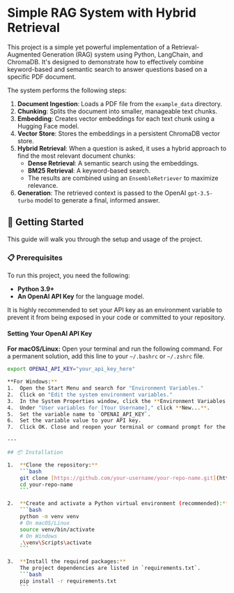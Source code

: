 # Simple RAG System with Hybrid Retrieval

This project is a simple yet powerful implementation of a Retrieval-Augmented Generation (RAG) system using Python, LangChain, and ChromaDB. It's designed to demonstrate how to effectively combine keyword-based and semantic search to answer questions based on a specific PDF document.

The system performs the following steps:
1.  **Document Ingestion**: Loads a PDF file from the `example_data` directory.
2.  **Chunking**: Splits the document into smaller, manageable text chunks.
3.  **Embedding**: Creates vector embeddings for each text chunk using a Hugging Face model.
4.  **Vector Store**: Stores the embeddings in a persistent ChromaDB vector store.
5.  **Hybrid Retrieval**: When a question is asked, it uses a hybrid approach to find the most relevant document chunks:
    * **Dense Retrieval**: A semantic search using the embeddings.
    * **BM25 Retrieval**: A keyword-based search.
    * The results are combined using an `EnsembleRetriever` to maximize relevance.
6.  **Generation**: The retrieved context is passed to the OpenAI `gpt-3.5-turbo` model to generate a final, informed answer.

## 🚀 Getting Started

This guide will walk you through the setup and usage of the project.

### 📋 Prerequisites

To run this project, you need the following:

* **Python 3.9+**
* **An OpenAI API Key** for the language model.

It is highly recommended to set your API key as an environment variable to prevent it from being exposed in your code or committed to your repository.

#### Setting Your OpenAI API Key

**For macOS/Linux:**
Open your terminal and run the following command. For a permanent solution, add this line to your `~/.bashrc` or `~/.zshrc` file.
```bash
export OPENAI_API_KEY="your_api_key_here"

**For Windows:**
1.  Open the Start Menu and search for "Environment Variables."
2.  Click on "Edit the system environment variables."
3.  In the System Properties window, click the **Environment Variables...** button.
4.  Under "User variables for [Your Username]," click **New...**.
5.  Set the variable name to `OPENAI_API_KEY`.
6.  Set the variable value to your API key.
7.  Click OK. Close and reopen your terminal or command prompt for the changes to take effect.

---

## 📦 Installation

1.  **Clone the repository:**
    ```bash
    git clone [https://github.com/your-username/your-repo-name.git](https://github.com/your-username/your-repo-name.git)
    cd your-repo-name
    ```

2.  **Create and activate a Python virtual environment (recommended):**
    ```bash
    python -m venv venv
    # On macOS/Linux
    source venv/bin/activate
    # On Windows
    .\venv\Scripts\activate
    ```

3.  **Install the required packages:**
    The project dependencies are listed in `requirements.txt`.
    ```bash
    pip install -r requirements.txt
    ```
